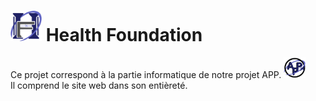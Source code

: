 <img src= "Site/Images/HF4cut.png" title="Health Foundation" width="50">  Health Foundation
==========

Ce projet correspond à la partie informatique de notre projet APP. <img src= "Site/Images/AppLogocut.png" width="35">   </br>
Il comprend le site web dans son entièreté.




